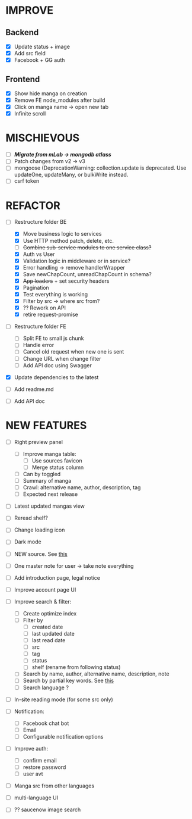 # IMPROVE

## Backend
- [x] Update status + image
- [x] Add src field
- [x] Facebook + GG auth

## Frontend
- [x] Show hide manga on creation
- [x] Remove FE node_modules after build
- [x] Click on manga name -> open new tab
- [x] Infinite scroll

# MISCHIEVOUS

- [ ] ***Migrate from mLab -> mongodb atlass***
- [ ] Patch changes from v2 -> v3
- [ ] mongoose (DeprecationWarning: collection.update is deprecated. Use updateOne, updateMany, or bulkWrite instead.
- [ ] csrf token

# REFACTOR

- [ ] Restructure folder BE
    - [x] Move business logic to services
    - [x] Use HTTP method patch, delete, etc.
    - [ ] ~~Combine sub-service modules to one service class?~~
    - [x] Auth vs User
    - [x] Validation logic in middleware or in service?
    - [x] Error handling -> remove handlerWrapper
    - [x] Save newChapCount, unreadChapCount in schema?
    - [x] ~~App loaders~~ + set security headers
    - [x] Pagination 
    - [x] Test everything is working
    - [x] Filter by src -> where src from?  
    - [x] ?? Rework on API
    - [x] retire request-promise
 
- [ ] Restructure folder FE
    - [ ] Split FE to small js chunk 
    - [ ] Handle error
    - [ ] Cancel old request when new one is sent
    - [ ] Change URL when change filter
    - [ ] Add API doc using Swagger

- [x] Update dependencies to the latest

- [ ] Add readme.md

- [ ] Add API doc

# NEW FEATURES

- [ ] Right preview panel
    - [ ] Improve manga table:
        - [ ] Use sources favicon
        - [ ] Merge status column
    - [ ] Can by toggled
    - [ ] Summary of manga
    - [ ] Crawl: alternative name, author, description, tag
    - [ ] Expected next release

- [ ] Latest updated mangas view

- [ ] Reread shelf?

- [ ] Change loading icon

- [ ] Dark mode

- [ ] NEW source. See [this](https://www.epubor.com/free-manga-sites-to-read-manga-online-for-free.html)

- [ ] One master note for user -> take note everything

- [ ] Add introduction page, legal notice

- [ ] Improve account page UI

- [ ] Improve search & filter:
    - [ ] Create optimize index
    - [ ] Filter by
        - [ ] created date
        - [ ] last updated date
        - [ ] last read date
        - [ ] src
        - [ ] tag
        - [ ] status
        - [ ] shelf (rename from following status)
    - [ ] Search by name, author, alternative name, description, note
    - [ ] Search by partial key words. See [this](https://stackoverflow.com/a/54318581/7342188)
    - [ ] Search language ?
- [ ] In-site reading mode (for some src only)

- [ ] Notification:
    - [ ] Facebook chat bot
    - [ ] Email
    - [ ] Configurable notification options

- [ ] Improve auth:
    - [ ] confirm email
    - [ ] restore password
    - [ ] user avt

- [ ] Manga src from other languages

- [ ] multi-language UI

- [ ] ?? saucenow image search